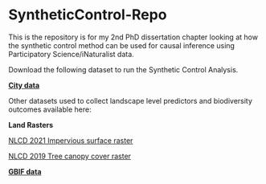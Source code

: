 # SyntheticControl-Repo
This is the repository is for my 2nd PhD dissertation chapter looking at how the synthetic control method can be used for causal inference using Participatory Science/iNaturalist data.

Download the following dataset to run the Synthetic Control Analysis.

**[City data](https://drive.google.com/file/d/1Oefw1a1LO19GzwxjeHMqWoJDMxYh_2xh/view?usp=sharing)** 


Other datasets used to collect landscape level predictors and biodiversity outcomes available here:

**Land Rasters**

  [NLCD 2021 Impervious surface raster](https://drive.google.com/drive/folders/1JqkHvIKIHqytWiRcy276Vo6rnyLoQLFj?usp=sharing)
  
  [NLCD 2019 Tree canopy cover raster](https://drive.google.com/drive/folders/1afXTmMfXWmoEw9oO_hpvm6U3TUeyExSK?usp=sharing)
  
**[GBIF data](https://doi.org/10.15468/dl.jvuxa3)**
  
